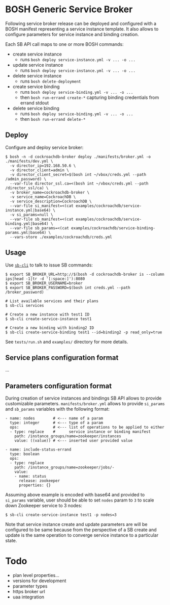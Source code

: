 # BOSH Generic Service Broker

Following service broker release can be deployed and configured with a BOSH manifest representing a service instance template. It also allows to configure parameters for service instance and binding creation.

Each SB API call maps to one or more BOSH commands:

- create service instance
  - runs `bosh deploy service-instance.yml -v ... -o ...`
- update service instance
  - runs `bosh deploy service-instance.yml -v ... -o ...`
- delete service instance
  - runs `bosh delete-deployment`
- create service binding
  - runs `bosh deploy service-binding.yml -v ... -o ...`
  - then `bosh run-errand create-*` capturing binding credentials from errand stdout
- delete service binding
  - runs `bosh deploy service-binding.yml -v ... -o ...`
  - then `bosh run-errand delete-*`

## Deploy

Configure and deploy service broker:

```
$ bosh -n -d cockroachdb-broker deploy ./manifests/broker.yml -o ./manifests/dev.yml \
  -v director_ip=192.168.50.6 \
  -v director_client=admin \
  -v director_client_secret=$(bosh int ~/vbox/creds.yml --path /admin_password) \
  --var-file director_ssl.ca=<(bosh int ~/vbox/creds.yml --path /director_ssl/ca) \
  -v broker_name=cockroachdb-broker \
  -v service_name=CockroachDB \
  -v service_description=CockroachDB \
  --var-file si_manifest=<(cat examples/cockroachdb/service-instance.yml|base64) \
  -v si_params=null \
  --var-file sb_manifest=<(cat examples/cockroachdb/service-binding.yml|base64) \
  --var-file sb_params=<(cat examples/cockroachdb/service-binding-params.yml|base64) \
  --vars-store ./examples/cockroachdb/creds.yml
```

## Usage

Use [`sb-cli`](https://github.com/cppforlife/sb-cli) to talk to issue SB commands:

```
$ export SB_BROKER_URL=http://$(bosh -d cockroachdb-broker is --column ips|head -1|tr -d '[:space:]'):8080
$ export SB_BROKER_USERNAME=broker
$ export SB_BROKER_PASSWORD=$(bosh int creds.yml --path /broker_password)

# List available services and their plans
$ sb-cli services

# Create a new instance with test1 ID
$ sb-cli create-service-instance test1

# Create a new binding with binding2 ID
$ sb-cli create-service-binding test1 --id=binding2 -p read_only=true
```

See `tests/run.sh` and `examples/` directory for more details.

## Service plans configuration format

...

## Parameters configuration format

During creation of service instances and bindings SB API allows to provide customizable parameters. `manifests/broker.yml` allows to provide `si_params` and `sb_params` variables with the following format:

```
- name: nodes        # <--- name of a param
  type: integer      # <--- type of a param
  ops:               # <--- list of operations to be applied to either
  - type: replace    #      service instance or binding manifest
    path: /instance_groups/name=zookeeper/instances
    value: ((value)) # <--- inserted user provided value

- name: include-status-errand
  type: boolean
  ops:
  - type: replace
    path: /instance_groups/name=zookeeper/jobs/-
    value:
    - name: status
      release: zookeeper
      properties: {}
```

Assuming above example is encoded with base64 and provided to `si_params` variable, user should be able to set `nodes` param to `3` to scale down Zookeeper service to 3 nodes:

```
$ sb-cli create-service-instance test1 -p nodes=3
```

Note that service instance create and update parameters are will be configured to be same because from the perspective of a SB create and update is the same operation to converge service instance to a particular state.

# Todo

- plan level properties...
- versions for development
- parameter types
- https broker url
- uaa integration
